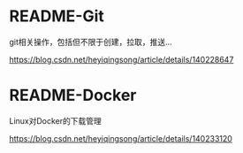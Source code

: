 # README-Git

git相关操作，包括但不限于创建，拉取，推送…

https://blog.csdn.net/heyiqingsong/article/details/140228647

# README-Docker

Linux对Docker的下载管理

https://blog.csdn.net/heyiqingsong/article/details/140233120